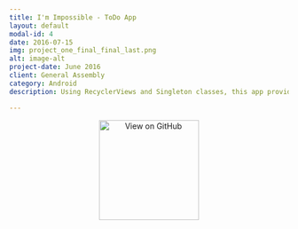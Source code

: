 ```yaml
---
title: I'm Impossible - ToDo App
layout: default
modal-id: 4
date: 2016-07-15
img: project_one_final_final_last.png
alt: image-alt
project-date: June 2016
client: General Assembly
category: Android
description: Using RecyclerViews and Singleton classes, this app provides an intuitive and seamless way for users to track items, tasks and challenges. Each activity displays the data in a custom RecyclerView. Data can be added, editted or deleted from the Singleton class. This was my first project in General Assembly's Android Development Immersive Bootcamp.

---
```

<div style="text-align:center">
<a href= "https://github.com/StacyZol/Project-1---To-Do-List" target="_blank">
<img alt='View on GitHub' src= "http://stacyzol.github.io/img/GitHub_Logo.png" width="180"/>
</a>
</div>
